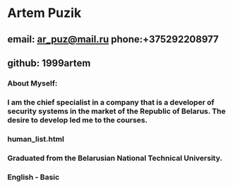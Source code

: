 # **Artem Puzik** #
## email: ar_puz@mail.ru phone:+375292208977 ##
## github: 1999artem ##
### About Myself: ###
### I am the chief specialist in a company that is a developer of security systems in the market of the Republic of Belarus. The desire to develop led me to the courses. ###
### human_list.html ###
### Graduated from the Belarusian National Technical University. ###
### English - Basic ###